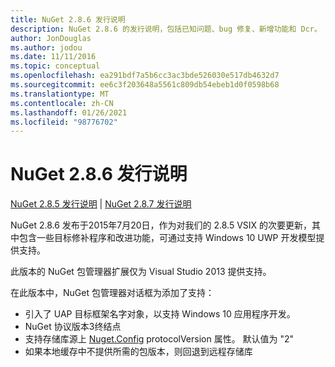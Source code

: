 ```yaml
---
title: NuGet 2.8.6 发行说明
description: NuGet 2.8.6 的发行说明，包括已知问题、bug 修复、新增功能和 Dcr。
author: JonDouglas
ms.author: jodou
ms.date: 11/11/2016
ms.topic: conceptual
ms.openlocfilehash: ea291bdf7a5b6cc3ac3bde526030e517db4632d7
ms.sourcegitcommit: ee6c3f203648a5561c809db54ebeb1d0f0598b68
ms.translationtype: MT
ms.contentlocale: zh-CN
ms.lasthandoff: 01/26/2021
ms.locfileid: "98776702"
---
```

# <a name="nuget-286-release-notes"></a>NuGet 2.8.6 发行说明

[NuGet 2.8.5 发行说明](../release-notes/nuget-2.8.5.md)  | [NuGet 2.8.7 发行说明](../release-notes/nuget-2.8.7.md)

NuGet 2.8.6 发布于2015年7月20日，作为对我们的 2.8.5 VSIX 的次要更新，其中包含一些目标修补程序和改进功能，可通过支持 Windows 10 UWP 开发模型提供支持。

此版本的 NuGet 包管理器扩展仅为 Visual Studio 2013 提供支持。

在此版本中，NuGet 包管理器对话框为添加了支持：

* 引入了 UAP 目标框架名字对象，以支持 Windows 10 应用程序开发。
* NuGet 协议版本3终结点
* 支持存储库源上 [Nuget.Config](../consume-packages/configuring-nuget-behavior.md) protocolVersion 属性。 默认值为 "2"
* 如果本地缓存中不提供所需的包版本，则回退到远程存储库